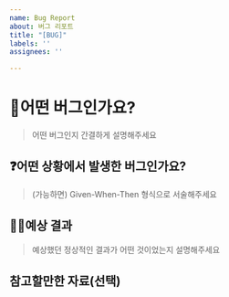 ```yaml
---
name: Bug Report
about: 버그 리포트
title: "[BUG]"
labels: ''
assignees: ''

---
```


# 🐞어떤 버그인가요?

> 어떤 버그인지 간결하게 설명해주세요

## ❓어떤 상황에서 발생한 버그인가요?

> (가능하면) Given-When-Then 형식으로 서술해주세요

## 🙆‍♀️예상 결과

> 예상했던 정상적인 결과가 어떤 것이었는지 설명해주세요

## 참고할만한 자료(선택)
